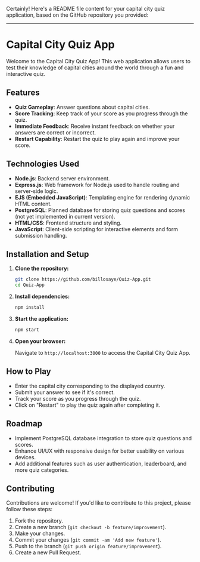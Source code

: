 Certainly! Here's a README file content for your capital city quiz application, based on the GitHub repository you provided:

---

# Capital City Quiz App

Welcome to the Capital City Quiz App! This web application allows users to test their knowledge of capital cities around the world through a fun and interactive quiz.

## Features

- **Quiz Gameplay**: Answer questions about capital cities.
- **Score Tracking**: Keep track of your score as you progress through the quiz.
- **Immediate Feedback**: Receive instant feedback on whether your answers are correct or incorrect.
- **Restart Capability**: Restart the quiz to play again and improve your score.

## Technologies Used

- **Node.js**: Backend server environment.
- **Express.js**: Web framework for Node.js used to handle routing and server-side logic.
- **EJS (Embedded JavaScript)**: Templating engine for rendering dynamic HTML content.
- **PostgreSQL**: Planned database for storing quiz questions and scores (not yet implemented in current version).
- **HTML/CSS**: Frontend structure and styling.
- **JavaScript**: Client-side scripting for interactive elements and form submission handling.

## Installation and Setup

1. **Clone the repository:**

   ```bash
   git clone https://github.com/billosaye/Quiz-App.git
   cd Quiz-App
   ```

2. **Install dependencies:**

   ```bash
   npm install
   ```

3. **Start the application:**

   ```bash
   npm start
   ```

4. **Open your browser:**

   Navigate to `http://localhost:3000` to access the Capital City Quiz App.

## How to Play

- Enter the capital city corresponding to the displayed country.
- Submit your answer to see if it's correct.
- Track your score as you progress through the quiz.
- Click on "Restart" to play the quiz again after completing it.

## Roadmap

- Implement PostgreSQL database integration to store quiz questions and scores.
- Enhance UI/UX with responsive design for better usability on various devices.
- Add additional features such as user authentication, leaderboard, and more quiz categories.

## Contributing

Contributions are welcome! If you'd like to contribute to this project, please follow these steps:

1. Fork the repository.
2. Create a new branch (`git checkout -b feature/improvement`).
3. Make your changes.
4. Commit your changes (`git commit -am 'Add new feature'`).
5. Push to the branch (`git push origin feature/improvement`).
6. Create a new Pull Request.

